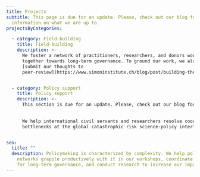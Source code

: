 ```yaml
---
title: Projects
subtitle: This page is due for an update. Please, check out our blog for recent
  information on what we are up to.
projectsByCategories:

  - category: Field-building
    title: Field-building
    description: >-
      We foster a network of practitioners, researchers, and donors working
      together towards long-term governance. To ground our work, we also
      [submit our thoughts to 
      peer-review](https://www.simoninstitute.ch/blog/post/building-the-field-of-long-term-governance-si%E2%80%99s-research-approach/).


  - category: Policy support
    title: Policy support
    description: >-
      This section is due for an update. Please, check out our blog for recent information on what we are up to.
      
      
      We help international civil servants and researchers resolve coordination
      bottlenecks at the global catastrophic risk science-policy interface.


seo:
  title: ""
  description: Policymaking is characterized by complexity. We help policy
    networks grapple productively with it in our workshops, coordinate a network
    for long-term governance, and conduct research to increase our impact.
---
```

